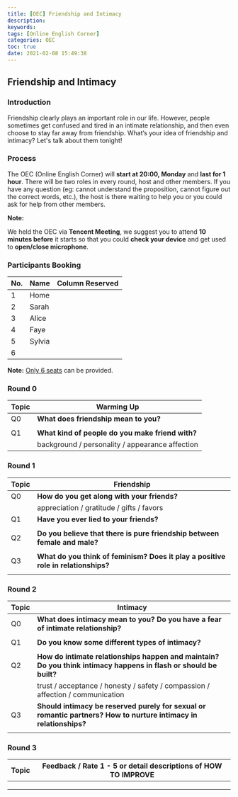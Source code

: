 ```yaml
---
title: [OEC] Friendship and Intimacy
description:
keywords:
tags: [Online English Corner]
categories: OEC
toc: true
date: 2021-02-08 15:49:38
---
```


## Friendship and Intimacy

### Introduction

Friendship clearly plays an important role in our life. However, people sometimes get confused and tired in an intimate relationship, and then even choose to stay far away from friendship. What’s your idea of friendship and intimacy? Let's talk about them tonight!

### Process

The OEC (Online English Corner) will **start at 20:00, Monday** and **last for 1 hour**. There will be two roles in every round, host and other members. If you have any question (eg: cannot understand the proposition, cannot figure out the correct words, etc.), the host is there waiting to help you or you could ask for help from other members.

**Note:**

We held the OEC via **Tencent Meeting**, we suggest you to attend **10 minutes before** it starts so that you could **check your device** and get used to **open/close microphone**.

### Participants Booking

| No.  | Name   | Column Reserved |
| ---- | ------ | --------------- |
| 1    | Home   |                 |
| 2    | Sarah  |                 |
| 3    | Alice  |                 |
| 4    | Faye   |                 |
| 5    | Sylvia |                 |
| 6    |        |                 |

**Note:** <u>Only 6 seats</u> can be provided.

### Round 0

| Topic | Warming Up                                       |
| ----- | ------------------------------------------------ |
| Q0    | **What does friendship mean to you?**            |
|       |                                                  |
| Q1    | **What kind of people do you make friend with?** |
|       | background / personality / appearance affection  |

### Round 1

| Topic | Friendship                                                   |
| ----- | ------------------------------------------------------------ |
| Q0    | **How do you get along with your friends?**                  |
|       | appreciation / gratitude / gifts / favors                    |
| Q1    | **Have you ever lied to your friends?**                      |
|       |                                                              |
| Q2    | **Do you believe that there is pure friendship between female and male?** |
|       |                                                              |
| Q3    | **What do you think of feminism? Does it play a positive role in relationships?** |
|       |                                                              |

### Round 2

| Topic | Intimacy                                                     |
| ----- | ------------------------------------------------------------ |
| Q0    | **What does intimacy mean to you? Do you have a fear of intimate relationship?** |
|       |                                                              |
| Q1    | **Do you know some different types of intimacy?**            |
|       |                                                              |
| Q2    | **How do intimate relationships happen and maintain? Do you think intimacy happens in flash or should be built?** |
|       | trust / acceptance / honesty / safety / compassion / affection / communication |
| Q3    | **Should intimacy be reserved purely for sexual or romantic partners? How to nurture intimacy in relationships?** |
|       |                                                              |

### Round 3

| Topic | Feedback / Rate 1 - 5 or detail descriptions of HOW TO IMPROVE |
| ----- | ------------------------------------------------------------ |
|       |                                                              |
|       |                                                              |
|       |                                                              |

